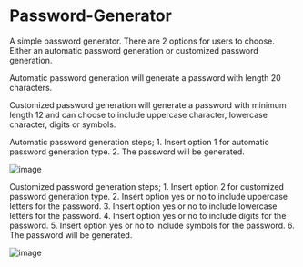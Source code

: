 # Password-Generator
A simple password generator.
There are 2 options for users to choose. Either an automatic password generation or customized password generation.

Automatic password generation will generate a password with length 20 characters.

Customized password generation will generate a password with minimum length 12 and can choose to include uppercase character, lowercase character, digits or symbols.

Automatic password generation steps;
	1. Insert option 1 for automatic password generation type.
  	2. The password will be generated.

![image](https://github.com/user-attachments/assets/ebf46b84-a4ea-4d84-822d-ecaef73967a4)

Customized password generation steps;
	1. Insert option 2 for customized password generation type.
	2. Insert option yes or no to include uppercase letters for the password.
	3. Insert option yes or no to include lowercase letters for the password.
	4. Insert option yes or no to include digits for the password.
	5. Insert option yes or no to include symbols for the password.
	6. The password will be generated.

![image](https://github.com/user-attachments/assets/45543de6-9468-43ad-a78d-63e7f2b879e7)
